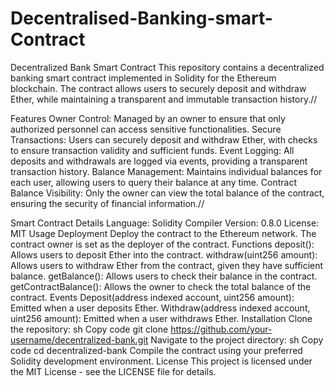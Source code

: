 # Decentralised-Banking-smart-Contract

Decentralized Bank Smart Contract
This repository contains a decentralized banking smart contract implemented in Solidity for the Ethereum blockchain. The contract allows users to securely deposit and withdraw Ether, while maintaining a transparent and immutable transaction history.//

Features
Owner Control: Managed by an owner to ensure that only authorized personnel can access sensitive functionalities.
Secure Transactions: Users can securely deposit and withdraw Ether, with checks to ensure transaction validity and sufficient funds.
Event Logging: All deposits and withdrawals are logged via events, providing a transparent transaction history.
Balance Management: Maintains individual balances for each user, allowing users to query their balance at any time.
Contract Balance Visibility: Only the owner can view the total balance of the contract, ensuring the security of financial information.//

Smart Contract Details
Language: Solidity
Compiler Version: 0.8.0
License: MIT
Usage
Deployment
Deploy the contract to the Ethereum network.
The contract owner is set as the deployer of the contract.
Functions
deposit(): Allows users to deposit Ether into the contract.
withdraw(uint256 amount): Allows users to withdraw Ether from the contract, given they have sufficient balance.
getBalance(): Allows users to check their balance in the contract.
getContractBalance(): Allows the owner to check the total balance of the contract.
Events
Deposit(address indexed account, uint256 amount): Emitted when a user deposits Ether.
Withdraw(address indexed account, uint256 amount): Emitted when a user withdraws Ether.
Installation
Clone the repository:
sh
Copy code
git clone https://github.com/your-username/decentralized-bank.git
Navigate to the project directory:
sh
Copy code
cd decentralized-bank
Compile the contract using your preferred Solidity development environment.
License
This project is licensed under the MIT License - see the LICENSE file for details.
